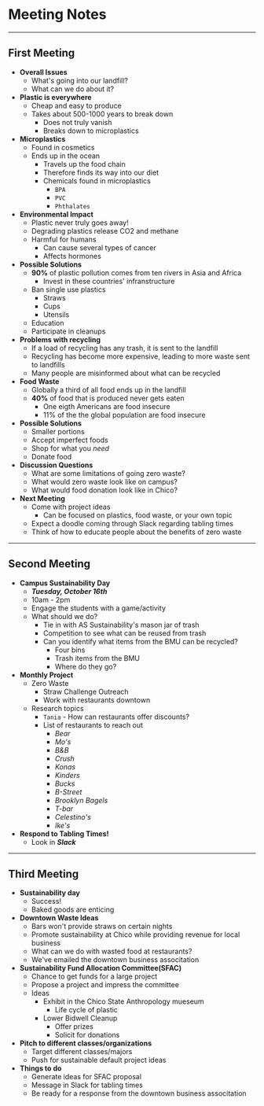 # Meeting Notes

****

## First Meeting
- **Overall Issues**
  - What's going into our landfill?
  - What can we do about it?
- **Plastic is everywhere**
  - Cheap and easy to produce
  - Takes about 500-1000 years to break down
    - Does not truly vanish
    - Breaks down to microplastics
- **Microplastics**
  - Found in cosmetics
  - Ends up in the ocean
    - Travels up the food chain
    - Therefore finds its way into our diet
    - Chemicals found in microplastics
      - `BPA`
      - `PVC`
      - `Phthalates`
- **Environmental Impact**
  - Plastic never truly goes away!
  - Degrading plastics release CO2 and methane
  - Harmful for humans
    - Can cause several types of cancer
    - Affects hormones
- **Possible Solutions**
  - **90%** of plastic pollution comes from ten rivers in Asia and Africa
    - Invest in these countries' infranstructure
  - Ban single use plastics
    - Straws
    - Cups
    - Utensils
  - Education
  - Participate in cleanups
- **Problems with recycling**
  - If a load of recycling has any trash, it is sent to the landfill
  - Recycling has become more expensive, leading to more waste sent to landfills
  - Many people are misinformed about what can be recycled
- **Food Waste**
  - Globally a third of all food ends up in the landfill
  - **40%** of food that is produced never gets eaten
    - One eigth Americans are food insecure
    - 11% of the the global population are food insecure
- **Possible Solutions**
  - Smaller portions
  - Accept imperfect foods
  - Shop for what you *need*
  - Donate food
- **Discussion Questions**
  - What are some limitations of going zero waste?
  - What would zero waste look like on campus?
  - What would food donation look like in Chico?
- **Next Meeting**
  - Come with project ideas
    - Can be focused on plastics, food waste, or your own topic
  - Expect a doodle coming through Slack regarding tabling times
  - Think of how to educate people about the benefits of zero waste

***

## Second Meeting
- **Campus Sustainability Day**
  - ***Tuesday, October 16th***
  - 10am - 2pm
  - Engage the students with a game/activity
  - What should we do?
    - Tie in with AS Sustainability's mason jar of trash
    - Competition to see what can be reused from trash
    - Can you identify what items from the BMU can be recycled?
      - Four bins
      - Trash items from the BMU
      - Where do they go?
- **Monthly Project**
  - Zero Waste
    - Straw Challenge Outreach
    - Work with restaurants downtown
  - Research topics
    - `Tania` - How can restaurants offer discounts?
    - List of restaurants to reach out
      - *Bear*
      - *Mo's*
      - *B&B*
      - *Crush*
      - *Konas*
      - *Kinders*
      - *Bucks*
      - *B-Street*
      - *Brooklyn Bagels*
      - *T-bar*
      - *Celestino's*
      - *Ike's*
- **Respond to Tabling Times!**
  - Look in ***Slack***

***

## Third Meeting
- **Sustainability day**
  - Success!
  - Baked goods are enticing
- **Downtown Waste Ideas**
  - Bars won't provide straws on certain nights
  - Promote sustainability at Chico while providing revenue for local business
  - What can we do with wasted food at restaurants?
  - We've emailed the downtown business associtation
- **Sustainability Fund Allocation Committee(SFAC)**
  - Chance to get funds for a large project
  - Propose a project and impress the committee
  - Ideas
    - Exhibit in the Chico State Anthropology mueseum
      - Life cycle of plastic
    - Lower Bidwell Cleanup
      - Offer prizes
      - Solicit for donations
- **Pitch to different classes/organizations**
  - Target different classes/majors
  - Push for sustainable default project ideas
- **Things to do**
  - Generate ideas for SFAC proposal
  - Message in Slack for tabling times
  - Be ready for a response from the downtown business associtation
